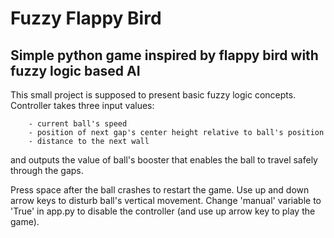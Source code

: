 # Fuzzy Flappy Bird
## Simple python game inspired by flappy bird with fuzzy logic based AI

This small project is supposed to present basic fuzzy logic concepts. Controller takes three input values:

        - current ball's speed
        - position of next gap's center height relative to ball's position
        - distance to the next wall

and outputs the value of ball's booster that enables the ball to travel safely through the gaps.

Press space after the ball crashes to restart the game.
Use up and down arrow keys to disturb ball's vertical movement.
Change 'manual' variable to 'True' in app.py to disable the controller (and use up arrow key to play the game).


